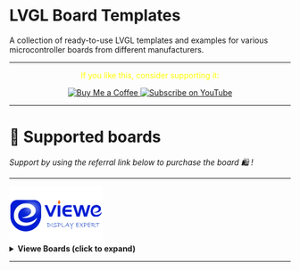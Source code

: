 
# LVGL Board Templates

A collection of ready-to-use LVGL templates and examples for various microcontroller boards from different manufacturers.

---
<p align="center">
  <span style="color: yellow;">If you like this, consider supporting it:</span>
</p>

<p align="center">
  <a href="https://www.buymeacoffee.com/nishad2m8" target="_blank">
    <img src="https://cdn.buymeacoffee.com/buttons/v2/default-yellow.png" alt="Buy Me a Coffee" style="height: 35px;">
  </a>
  <a href="https://www.youtube.com/channel/UCV_35rUyf4N5mHZXaxaFKiQ" target="_blank">
    <img src="https://img.shields.io/badge/Subscribe%20on%20YouTube-FF0000?style=flat&logo=youtube" alt="Subscribe on YouTube" style="height: 35px;">
  </a>
</p>

---

# 🧩 Supported boards

_Support by using the referral link below to purchase the board 🛍️ !_

---


<img src="Elements/VieweDisplay/Viewe display.png" height="100" /> 

<details>
  <summary><strong>Viewe Boards (click to expand)</strong></summary>

| 🛍️ Board | Image | Resolution | Chip | Flash/PSRAM | LVGL Version | Framework / IDE | My Works |
|--|--|--|--|--|--|--|--|
| [VieweDisplay 1.5" Knob](https://s.click.aliexpress.com/e/_c4n95XyJ) | <img src="Elements/VieweDisplay/VieweDisplay 1_5 Knob.png" height="100"/> | 466×466 | ESP32-S3 | 16MB / 8MB | 8.4.0 | Arduino / PlatformIO / ESP-IDF | 🚧 |
| [VieweDisplay 2.1" Knob](https://s.click.aliexpress.com/e/_c3PRJgU3) | <img src="Elements/VieweDisplay/VieweDisplay 2_1 Knob.png" height="100"/> | 480×480 | ESP32-S3 | 16MB / 8MB | 8.4.0 | Arduino / PlatformIO / ESP-IDF | 🚧 |


</details>

---



